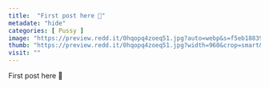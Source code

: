 ```yaml
---
title:  "First post here 💋"
metadate: "hide"
categories: [ Pussy ]
image: "https://preview.redd.it/0hqopq4zoeq51.jpg?auto=webp&s=f5eb188399719c983bac5069aff9e865b7ac3dec"
thumb: "https://preview.redd.it/0hqopq4zoeq51.jpg?width=960&crop=smart&auto=webp&s=18484d7dd5cd8e74781d283a8c249388b2fdd881"
visit: ""
---
```

First post here 💋
